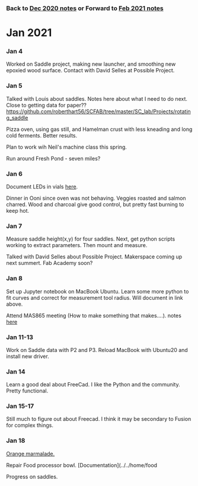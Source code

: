 
### Back to [Dec 2020 notes](../Dec2020)   or  Forward to [Feb 2021 notes](../Feb2021)

# Jan 2021


 ### Jan 4

Worked on Saddle project, making new launcher, and smoothing new epoxied wood surface.
Contact with David Selles at Possible Project.

 ### Jan 5
 
Talked with Louis about saddles. Notes here about what I need to do next.  Close to getting data for paper??
https://github.com/roberthart56/SCFAB/tree/master/SC_lab/Projects/rotating_saddle  

Pizza oven, using gas still, and Hamelman crust with less kneading and long cold ferments.  Better results. 

Plan to work wih Neil's machine class this spring.

Run around Fresh Pond -  seven miles?

 ### Jan 6
 
 Document LEDs in vials [here](https://github.com/roberthart56/projects/tree/master/Vial_lights).
 
 Dinner in Ooni since oven was not behaving.  Veggies roasted and salmon charred.  Wood and charcoal give good control, but pretty fast burning to keep hot.
 
 ### Jan 7
 
 Measure saddle height(x,y) for four saddles.   Next, get python scripts working to extract parameters.  Then mount and measure.
 
 Talked with David Selles about Possible Project.  Makerspace coming up next summert.  Fab Academy soon?

 ### Jan 8
 
 Set up Jupyter notebook on MacBook Ubuntu.  Learn some more python to fit curves and correct for measurement tool radius.  Will document in link above.
 
 Attend MAS865 meeting (How to make something that makes....).  notes [here](https://github.com/roberthart56/projects/blob/master/Machines2021/README.md)
 
 ### Jan 11-13
 
 Work on Saddle data with P2 and P3.  Reload MacBook with Ubuntu20 and install new driver.
 
 ### Jan 14
 
Learn a good deal about FreeCad.  I like the Python and the community.  Pretty functional.  

### Jan 15-17

Still much to figure out about Freecad.  I think it may be secondary to Fusion for complex things.

###  Jan 18

[Orange marmalade.](../../Cooking/README.md)

Repair Food processor bowl.  [Documentation](../../home/food

Progress on saddles.


